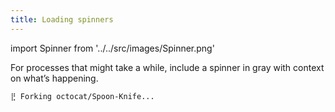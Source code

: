 ```yaml
---
title: Loading spinners
---
```

import Spinner from '../../src/images/Spinner.png'

For processes that might take a while, include a spinner in gray with context on what’s happening.

```
⣟ Forking octocat/Spoon-Knife...
```
<img src={Spinner} alt="" />
